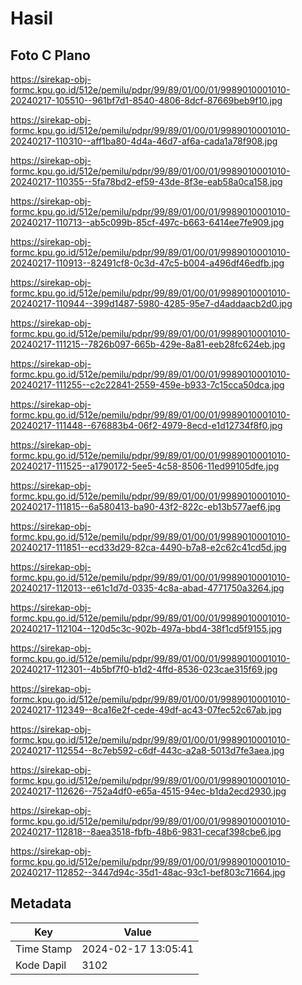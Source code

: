# Hasil

## Foto C Plano

https://sirekap-obj-formc.kpu.go.id/512e/pemilu/pdpr/99/89/01/00/01/9989010001010-20240217-105510--961bf7d1-8540-4806-8dcf-87669beb9f10.jpg

https://sirekap-obj-formc.kpu.go.id/512e/pemilu/pdpr/99/89/01/00/01/9989010001010-20240217-110310--aff1ba80-4d4a-46d7-af6a-cada1a78f908.jpg

https://sirekap-obj-formc.kpu.go.id/512e/pemilu/pdpr/99/89/01/00/01/9989010001010-20240217-110355--5fa78bd2-ef59-43de-8f3e-eab58a0ca158.jpg

https://sirekap-obj-formc.kpu.go.id/512e/pemilu/pdpr/99/89/01/00/01/9989010001010-20240217-110713--ab5c099b-85cf-497c-b663-6414ee7fe909.jpg

https://sirekap-obj-formc.kpu.go.id/512e/pemilu/pdpr/99/89/01/00/01/9989010001010-20240217-110913--82491cf8-0c3d-47c5-b004-a496df46edfb.jpg

https://sirekap-obj-formc.kpu.go.id/512e/pemilu/pdpr/99/89/01/00/01/9989010001010-20240217-110944--399d1487-5980-4285-95e7-d4addaacb2d0.jpg

https://sirekap-obj-formc.kpu.go.id/512e/pemilu/pdpr/99/89/01/00/01/9989010001010-20240217-111215--7826b097-665b-429e-8a81-eeb28fc624eb.jpg

https://sirekap-obj-formc.kpu.go.id/512e/pemilu/pdpr/99/89/01/00/01/9989010001010-20240217-111255--c2c22841-2559-459e-b933-7c15cca50dca.jpg

https://sirekap-obj-formc.kpu.go.id/512e/pemilu/pdpr/99/89/01/00/01/9989010001010-20240217-111448--676883b4-06f2-4979-8ecd-e1d12734f8f0.jpg

https://sirekap-obj-formc.kpu.go.id/512e/pemilu/pdpr/99/89/01/00/01/9989010001010-20240217-111525--a1790172-5ee5-4c58-8506-11ed99105dfe.jpg

https://sirekap-obj-formc.kpu.go.id/512e/pemilu/pdpr/99/89/01/00/01/9989010001010-20240217-111815--6a580413-ba90-43f2-822c-eb13b577aef6.jpg

https://sirekap-obj-formc.kpu.go.id/512e/pemilu/pdpr/99/89/01/00/01/9989010001010-20240217-111851--ecd33d29-82ca-4490-b7a8-e2c62c41cd5d.jpg

https://sirekap-obj-formc.kpu.go.id/512e/pemilu/pdpr/99/89/01/00/01/9989010001010-20240217-112013--e61c1d7d-0335-4c8a-abad-4771750a3264.jpg

https://sirekap-obj-formc.kpu.go.id/512e/pemilu/pdpr/99/89/01/00/01/9989010001010-20240217-112104--120d5c3c-902b-497a-bbd4-38f1cd5f9155.jpg

https://sirekap-obj-formc.kpu.go.id/512e/pemilu/pdpr/99/89/01/00/01/9989010001010-20240217-112301--4b5bf7f0-b1d2-4ffd-8536-023cae315f69.jpg

https://sirekap-obj-formc.kpu.go.id/512e/pemilu/pdpr/99/89/01/00/01/9989010001010-20240217-112349--8ca16e2f-cede-49df-ac43-07fec52c67ab.jpg

https://sirekap-obj-formc.kpu.go.id/512e/pemilu/pdpr/99/89/01/00/01/9989010001010-20240217-112554--8c7eb592-c6df-443c-a2a8-5013d7fe3aea.jpg

https://sirekap-obj-formc.kpu.go.id/512e/pemilu/pdpr/99/89/01/00/01/9989010001010-20240217-112626--752a4df0-e65a-4515-94ec-b1da2ecd2930.jpg

https://sirekap-obj-formc.kpu.go.id/512e/pemilu/pdpr/99/89/01/00/01/9989010001010-20240217-112818--8aea3518-fbfb-48b6-9831-cecaf398cbe6.jpg

https://sirekap-obj-formc.kpu.go.id/512e/pemilu/pdpr/99/89/01/00/01/9989010001010-20240217-112852--3447d94c-35d1-48ac-93c1-bef803c71664.jpg


## Metadata

| Key        | Value               |
| ---------- | ------------------- |
| Time Stamp | 2024-02-17 13:05:41 |
| Kode Dapil | 3102                |



